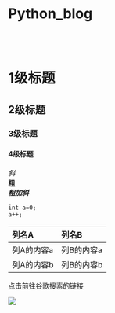 # Python_blog
<br><br>
# 1级标题
## 2级标题
### 3级标题
#### 4级标题
*斜*<br>
**粗**<br>
***粗加斜***<br>

```
int a=0;
a++;
```
|列名A|列名B|
|:---|:---|
|列A的内容a|列B的内容a|
|列A的内容b|列B的内容b|

[点击前往谷歌搜索的链接](https://www.google.com.hk/)

![](https://github.com/MengruHan/images/blob/master/006dcWo3gy1gex27tdvl2j30j60aswja.jpg)

